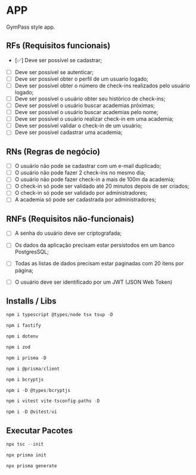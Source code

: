# APP

GymPass style app.

## RFs (Requisitos funcionais)

- [✅] Deve ser possível se cadastrar;
- [ ] Deve ser possível se autenticar;
- [ ] Deve ser possível obter o perfil de um usuario logado;
- [ ] Deve ser possível obter o número de check-ins realizados pelo usuário logado;
- [ ] Deve ser possível o usuário obter seu histórico de check-ins;
- [ ] Deve ser possível o usuário buscar academias próximas;
- [ ] Deve ser possível o usuário buscar academias pelo nome;
- [ ] Deve ser possível o usuário realizar check-in em uma academia;
- [ ] Deve ser possível validar o check-in de um usuário;
- [ ] Deve ser possível cadastrar uma academia;

## RNs (Regras de negócio)

- [ ] O usuário não pode se cadastrar com um e-mail duplicado;
- [ ] O usuário não pode fazer 2 check-ins no mesmo dia;
- [ ] O usuário não pode fazer check-in a mais de 100m da academia;
- [ ] O check-in só pode ser validado até 20 minutos depois de ser criados;
- [ ] O check-in só pode ser validado por administradores;  
- [ ] A academia só pode ser cadastrada por administradores;

## RNFs (Requisitos não-funcionais)

- [ ] A senha do usuário deve ser criptografada;
- [ ] Os dados da aplicação precisam estar persistodos em um banco PostgresSQL;
- [ ] Todas as listas de dados precisam estar paginadas com 20 itens por página;
- [ ] O usuário deve ser identificado por um JWT (JSON Web Token)


## Installs / Libs

~~~~ javaScript
npm i typescript @types/node tsx tsup -D
~~~~
~~~~ javaScript
npm i fastify
~~~~
~~~~ javaScript
npm i dotenv
~~~~
~~~~ javaScript
npm i zod
~~~~
~~~~ javaScript
npm i prisma -D
~~~~
~~~~ javaScript
npm i @prisma/client
~~~~
~~~~ javaScript
npm i bcryptjs
~~~~
~~~~ javaScript
npm i -D @types/bcryptjs
~~~~
~~~~ javaScript
npm i vitest vite-tsconfig-paths -D
~~~~
~~~~ javaScript
npm i -D @vitest/ui
~~~~

## Executar Pacotes

~~~~ javaScript
npx tsc --init
~~~~
~~~~ javaScript
npx prisma init 
~~~~
~~~~ javaScript
npx prisma generate
~~~~
